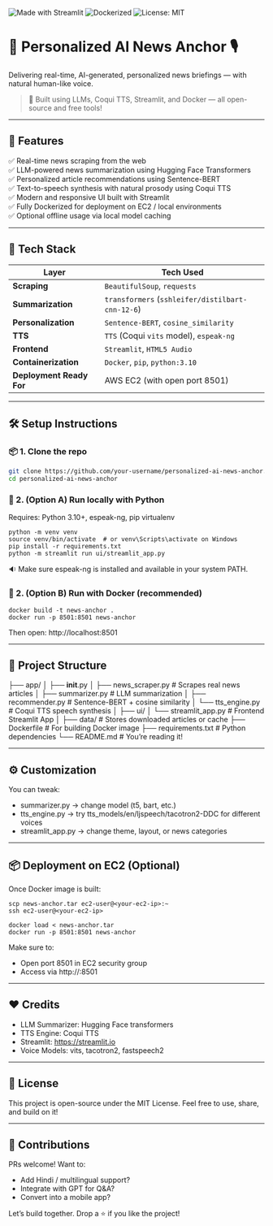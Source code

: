 ![Made with Streamlit](https://img.shields.io/badge/Made%20with-Streamlit-orange?style=for-the-badge&logo=streamlit)
![Dockerized](https://img.shields.io/badge/Dockerized-Yes-blue?style=for-the-badge&logo=docker)
![License: MIT](https://img.shields.io/badge/License-MIT-yellow.svg?style=for-the-badge)

# 📰 Personalized AI News Anchor 🎙️
Delivering real-time, AI-generated, personalized news briefings — with natural human-like voice.

> 🚀 Built using LLMs, Coqui TTS, Streamlit, and Docker — all open-source and free tools!

---

## 🌟 Features

✅ Real-time news scraping from the web  
✅ LLM-powered news summarization using Hugging Face Transformers  
✅ Personalized article recommendations using Sentence-BERT  
✅ Text-to-speech synthesis with natural prosody using Coqui TTS  
✅ Modern and responsive UI built with Streamlit  
✅ Fully Dockerized for deployment on EC2 / local environments  
✅ Optional offline usage via local model caching  

---

## 🧠 Tech Stack

| Layer | Tech Used |
|-------|-----------|
| **Scraping** | `BeautifulSoup`, `requests` |
| **Summarization** | `transformers` (`sshleifer/distilbart-cnn-12-6`) |
| **Personalization** | `Sentence-BERT`, `cosine_similarity` |
| **TTS** | `TTS` (Coqui `vits` model), `espeak-ng` |
| **Frontend** | `Streamlit`, `HTML5 Audio` |
| **Containerization** | `Docker`, `pip`, `python:3.10` |
| **Deployment Ready For** | AWS EC2 (with open port 8501) |

---

## 🛠️ Setup Instructions

### 📦 1. Clone the repo

```bash
git clone https://github.com/your-username/personalized-ai-news-anchor.git
cd personalized-ai-news-anchor
```

### 🧪 2. (Option A) Run locally with Python

Requires: Python 3.10+, espeak-ng, pip virtualenv

```
python -m venv venv
source venv/bin/activate  # or venv\Scripts\activate on Windows
pip install -r requirements.txt
python -m streamlit run ui/streamlit_app.py
```
🔉 Make sure espeak-ng is installed and available in your system PATH.

### 🐳 2. (Option B) Run with Docker (recommended)

```
docker build -t news-anchor .
docker run -p 8501:8501 news-anchor
```
Then open: http://localhost:8501

---

## 📁 Project Structure

├── app/
│   ├── __init__.py
│   ├── news_scraper.py         # Scrapes real news articles
│   ├── summarizer.py           # LLM summarization
│   ├── recommender.py          # Sentence-BERT + cosine similarity
│   └── tts_engine.py           # Coqui TTS speech synthesis
│
├── ui/
│   └── streamlit_app.py        # Frontend Streamlit App
│
├── data/                       # Stores downloaded articles or cache
├── Dockerfile                  # For building Docker image
├── requirements.txt            # Python dependencies
└── README.md                   # You’re reading it!

---

## ⚙️ Customization

You can tweak:
* summarizer.py → change model (t5, bart, etc.)
* tts_engine.py → try tts_models/en/ljspeech/tacotron2-DDC for different voices
* streamlit_app.py → change theme, layout, or news categories

---

## 📦 Deployment on EC2 (Optional)

Once Docker image is built:
```
scp news-anchor.tar ec2-user@<your-ec2-ip>:~
ssh ec2-user@<your-ec2-ip>

docker load < news-anchor.tar
docker run -p 8501:8501 news-anchor
```
Make sure to:
* Open port 8501 in EC2 security group
* Access via http://<ec2-public-ip>:8501

---

## ❤️ Credits

* LLM Summarizer: Hugging Face transformers
* TTS Engine: Coqui TTS
* Streamlit: https://streamlit.io
* Voice Models: vits, tacotron2, fastspeech2

---

## 📜 License

This project is open-source under the MIT License.
Feel free to use, share, and build on it!

---

## 🤝 Contributions

PRs welcome! Want to:
* Add Hindi / multilingual support?
* Integrate with GPT for Q&A?
* Convert into a mobile app?

Let’s build together. Drop a ⭐ if you like the project!
